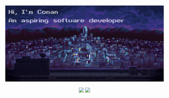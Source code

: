 </p align="center">
<img src="https://github.com/conan0h/conan0h/blob/main/katana.png" />
<p align="center">

<div align=center>
<a href="https://github.com/anuraghazra/github-readme-stats"><img align="center" src="https://github-readme-stats.vercel.app/api?username=conan0h&theme=radical"/></a>
<a href="https://github.com/ryo-ma/github-profile-trophy"><img align="center" src="https://github-profile-trophy.vercel.app/?username=conan0h&theme=onedark"/></a>
</div>
